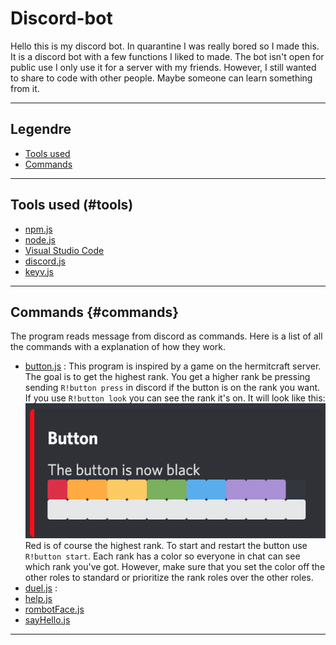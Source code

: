 # Discord-bot

Hello this is my discord bot. In quarantine I was really bored so I made this. It is a discord bot with a few functions I liked to made. The bot isn't open for public use I only use it for a server with my friends. However, I still wanted to share to code with other people. Maybe someone can learn something from it.

---

## Legendre

-   [Tools used](#tools)
-   [Commands](#commands)

---

## Tools used (#tools)

-   [npm.js](https://www.npmjs.com)
-   [node.js](https://nodejs.org/en/)
-   [Visual Studio Code](https://code.visualstudio.com)
-   [discord.js](https://discord.js.org/#/)
-   [keyv.js](https://www.npmjs.com/package/keyv)

---

## Commands {#commands}

The program reads message from discord as commands. Here is a list of all the commands with a explanation of how they work.

-   [button.js](commands/button.js)
    : This program is inspired by a game on the hermitcraft server. The goal is to get the highest rank. You get a higher rank be pressing sending `R!button press` in discord if the button is on the rank you want. If you use `R!button look` you can see the rank it's on. It will look like this: ![picture](images/buttonInterface.png) Red is of course the highest rank. To start and restart the button use `R!button start`. Each rank has a color so everyone in chat can see which rank you've got. However, make sure that you set the color off the other roles to standard or prioritize the rank roles over the other roles.
-   [duel.js](commands/duel.js)
    :
-   [help.js](commands/help.js)
-   [rombotFace.js](commands/rombotFace.js)
-   [sayHello.js](commands/sayHello.js)

---
